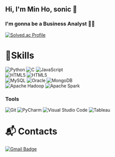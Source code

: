 ## Hi, I'm Min Ho, sonic 👋
### I'm gonna be a Business Analyst 👨‍💻
<!--[![Hits](https://hits.seeyoufarm.com/api/count/incr/badge.svg?url=https%3A%2F%2Fgithub.com%2Fmino1998&count_bg=%23D797EB&title_bg=%23BB47D7&icon=&icon_color=%23E7E7E7&title=hits&edge_flat=false)](https://hits.seeyoufarm.com) -->

<!-- ![Mino1998's GitHub stats](https://github-readme-stats.vercel.app/api?username=Mino1998&show_icons=true&theme=radical) -->
[![Solved.ac Profile](http://mazassumnida.wtf/api/v2/generate_badge?boj=mhlee12)](https://solved.ac/mhlee12/)
# 💪Skills
![Python](https://img.shields.io/badge/Python-3776AB.svg?&style=for-the-badge&logo=Python&logoColor=white) 
![C](https://img.shields.io/badge/C-A8B9CC.svg?&style=for-the-badge&logo=C&logoColor=white)
![JavaScript](https://img.shields.io/badge/JavaScript-F7DF1E.svg?&style=for-the-badge&logo=JavaScript&logoColor=white) <br>
![HTML5](https://img.shields.io/badge/HTML5-E34F26.svg?&style=for-the-badge&logo=HTML5&logoColor=white) 
![HTML5](https://img.shields.io/badge/React-61DAFB.svg?&style=for-the-badge&logo=React&logoColor=white) <br>
![MySQL](https://img.shields.io/badge/MySQL-4479A1.svg?&style=for-the-badge&logo=MySQL&logoColor=white)
![Oracle](https://img.shields.io/badge/Oracle-F80000.svg?&style=for-the-badge&logo=Oracle&logoColor=white)
![MongoDB](https://img.shields.io/badge/MongoDB-47A248.svg?&style=for-the-badge&logo=MongoDB&logoColor=white) <br>
![Apache Hadoop](https://img.shields.io/badge/Apache%20Hadoop-66CCFF.svg?&style=for-the-badge&logo=Apache%20Hadoop&logoColor=white)
![Apache Spark](https://img.shields.io/badge/Apache%20Spark-E25A1C.svg?&style=for-the-badge&logo=Apache%20Spark&logoColor=white)



### Tools
![Git](https://img.shields.io/badge/Git-F05032.svg?&style=for-the-badge&logo=Git&logoColor=white)
![PyCharm](https://img.shields.io/badge/PyCharm-000000.svg?&style=for-the-badge&logo=PyCharm&logoColor=white)
![Visual Studio Code](https://img.shields.io/badge/Visual%20Studio%20Code-007ACC.svg?&style=for-the-badge&logo=Visual%20Studio%20Code&logoColor=white)
![Tableau](https://img.shields.io/badge/Tableau-E97627.svg?&style=for-the-badge&logo=Tableau&logoColor=white)





# :mailbox_with_mail: Contacts
[![Gmail Badge](https://img.shields.io/badge/Gmail-d14836?style=flat-square&logo=Gmail&logoColor=white&link=mailto:kimsh1691@gmail.com)](mailto:mhlee5894@gmail.com)
